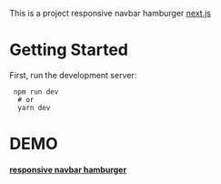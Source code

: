 
 
 This is a  project responsive navbar hamburger [next.js](https://nextjs.org/)


# Getting Started

First, run the development server:
```
 npm run dev
  # or
  yarn dev
```


# DEMO
 ####  [responsive navbar hamburger](https://naughty-jennings-979e55.netlify.app/)
